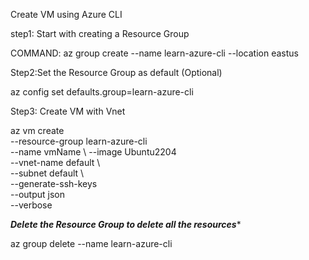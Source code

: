 Create VM using Azure CLI

step1: Start with creating a Resource Group

COMMAND: az group create --name learn-azure-cli --location eastus

Step2:Set the Resource Group as default (Optional)

az config set defaults.group=learn-azure-cli

Step3: Create VM with Vnet

az vm create \
  --resource-group learn-azure-cli \
  --name vmName \ 
  --image Ubuntu2204 \
  --vnet-name default \  
  --subnet default \    
  --generate-ssh-keys \
  --output json \
  --verbose

***Delete the Resource Group to delete all the resources****

az group delete --name learn-azure-cli

